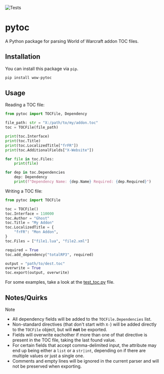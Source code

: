 ![Tests](https://github.com/Ghostopheles/pytoc/actions/workflows/tests.yml/badge.svg)

# pytoc

A Python package for parsing World of Warcraft addon TOC files.

## Installation

You can install this package via `pip`.

```py
pip install wow-pytoc
```

## Usage

Reading a TOC file:
```py
from pytoc import TOCFile, Dependency

file_path: str = "X:/path/to/my/addon.toc"
toc = TOCFile(file_path)

print(toc.Interface)
print(toc.Title)
print(toc.LocalizedTitle["frFR"])
print(toc.AdditionalFields["X-Website"])

for file in toc.Files:
    print(file)

for dep in toc.Dependencies
    dep: Dependency
    print(f"Dependency Name: {dep.Name} Required: {dep.Required}")
```

Writing a TOC file:
```py
from pytoc import TOCFile

toc = TOCFile()
toc.Interface = 110000
toc.Author = "Ghost"
toc.Title = "My Addon"
toc.LocalizedTitle = {
    "frFR": "Mon Addon",
}
toc.Files = ["file1.lua", "file2.xml"]

required = True
toc.add_dependency("totalRP3", required)

output = "path/to/dest.toc"
overwrite = True
toc.export(output, overwrite)
```

For some examples, take a look at the [test_toc.py](tests/test_toc.py) file.

## Notes/Quirks
> [!NOTE]
> - All dependency fields will be added to the `TOCFile.Dependencies` list. 
> - Non-standard directives (that don't start with `X-`) will be added directly to the `TOCFile` object, but will **not** be exported.
> - Fields will overwrite eachother if more than one of that directive is present in the TOC file, taking the last found value.
> - For certain fields that accept comma-delimited input, the attribute may end up being either a `list` or a `str|int`, depending on if there are multiple values or just a single one.
> - Comments and empty lines will be ignored in the current parser and will not be preserved when exporting.
